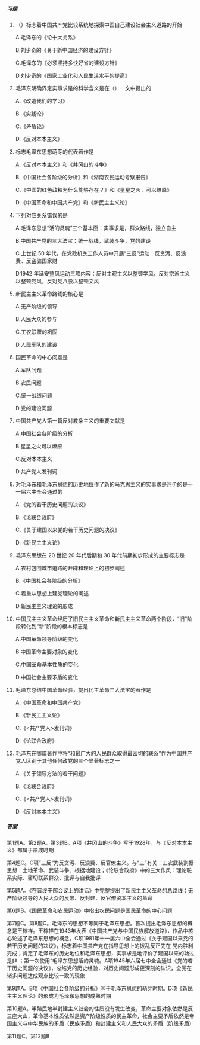 ##### 习题

1. （）标志着中国共产党比较系统地探索中国自己建设社会主义道路的开始

   A.毛泽东的《论十大关系》

   B.刘少奇的《关于新中国经济的建设方针》

   C.毛泽东的《必须坚持多快好省的建设方针》

   D.刘少奇的《国家工业化和人民生活水平的提高》

2. 毛泽东明确界定实事求是的科学含义是在（）一文中提出的

   A.《改造我们的学习》

   B.《实践论》

   C.《矛盾论》

   D.《反对本本主义》

3. 标志毛泽东思想萌芽的代表著作是

   A.《反对本本主义》和《井冈山的斗争》

   B.《中国社会各阶级的分析》和《湖南农民运动考察报告》

   C.《中国的红色政权为什么能够存在？》和《星星之火，可以燎原》

   D.《中国革命和中国共产党》和《新民主主义论》

4. 下列对应关系错误的是

   A.毛泽东思想“活的灵魂”三个基本面：实事求是，群众路线，独立自主

   B.中国共产党的三大法宝：统一战线，武装斗争，党的建设

   C.上世纪 50 年代，在党政机关工作人员中开展“三反”运动：反贪污、反浪费、反盗骗国家财

   D.1942 年延安整风运动三项内容：反对主观主义以整顿学风，反对宗派主义以整顿党风，反对党八股以整顿文风

5. 新民主主义革命路线的核心是

   A.无产阶级的领导

   B.人民大众的参与

   C.工农联盟的巩固

   D.人民军队的建设

6. 国民革命的中心问题是

   A.军队问题

   B.农民问题

   C.统一战线问题

   D.党的建设问题

7. 中国共产党人第一篇反对教条主义的重要文献是

   A.中国社会各阶级的分析

   B.星星之火可以燎原

   C.反对本本主义

   D.共产党人发刊词

8. 对毛泽东和毛泽东思想的历史地位作了新的马克思主义的实事求是评价的是十一届六中全会通过的

   A.《党的若干历史问题的决议》

   B.《论联合政府》

   C.《关于建国以来党的若干历史问题的决议》

   D.《新民主主义论》

9. 毛泽东思想在 20 世纪 20 年代后期和 30 年代前期初步形成的主要标志是

   A.农村包围城市道路的开辟和理论上的初步阐述

   B.《中国社会各阶级的分析》

   C.着重从思想上建党理论的阐述

   D.新民主主义理论的形成

10. 中国民主主义革命经历了旧民主主义革命和新民主主义革命两个阶段，“旧”阶段转化到“新”阶段的根本标志是

    A.中国革命领导阶级的变化

    B.中国革命主要对象的变化

    C.中国革命基本性质的变化

    D.中国社会主要矛盾的变化

11. 毛泽东总结中国革命经验，提出民主革命三大法宝的著作是

    A.《中国革命和中国共产党》

    B.《新民主主义论》

    C.《<共产党人>发刊词》

    D.《论联合政府》

12. 毛泽东在哪篇著作中将“和最广大的人民群众取得最密切的联系”作为中国共产党人区别于其他任何政党的三个显著标志之一

    A.《关于领导方法的若干问题》

    B.《论联合政府》

    C.《<共产党人>发刊词》

    D.《反对本本主义》

##### 答案

第1题A。第2题A。第3题B。A项《井冈山的斗争》写于1928年，与《反对本本主义》都属于形成时期

第4题C。C项”三反“为反贪污、反浪费、反官僚主义。与“三”有关：工农武装割据思想：土地革命、武装斗争、根据地建设；《论联合政府》中的三大作风：理论联系实际、密切联系群众、批评与自我批评

第5题A。《在晋绥干部会议上的讲话》中完整提出了新民主主义革命的总路线：无产阶级领导的人民大众的反帝、反封建、反官僚资本主义的革命

第6题B。《国民革命和农民运动》中指出农民问题是国民革命的中心问题

第7题C。第8题C。毛泽东的思想不等同于毛泽东思想。首次提出毛泽东思想的概念是王稼祥。王稼祥在1943年发表《中国共产党与中国民族解放道路》，作品中核心论述了毛泽东思想的概念。C项1981年十一届六中全会通过《关于建国以来党的若干历史问题的决议》，标志着中国共产党在指导思想上的拨乱反正先在 党内胜利完成；肯定了毛泽东的历史地位和毛泽东思想，实事求是地评价了建国以来的功过是非 ；第一次使用“毛泽东思想活的灵魂。A项1945年六届七中全会通过《党的若干历史问题的决议》，总结党的历史经验，对历史问题形成更深刻的认识，全党在诸多问题达成观点比较一致的现象

第9题A。B项《中国社会各阶级的分析》写于毛泽东思想的萌芽时期。D项《新民主主义理论》的形成为毛泽东思想的成熟时期

第10题A。半殖民地半封建主义社会的性质没有发生改变，革命主要对象依然是反三座大山，革命基本性质依然是资产阶级性质的民主革命，社会主要矛盾依然是帝国主义与中华民族的矛盾（民族矛盾）和封建主义和人民大众的矛盾（阶级矛盾）

第11题C。第12题B